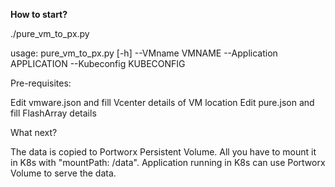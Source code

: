 **How to start?**

./pure_vm_to_px.py

usage: pure_vm_to_px.py [-h] 
       --VMname VMNAME 
       --Application APPLICATION
       --Kubeconfig KUBECONFIG


Pre-requisites:

Edit vmware.json and fill Vcenter details of VM location
Edit pure.json and fill FlashArray details 


What next?

The data is copied to Portworx Persistent Volume. All you have to mount it in K8s with "mountPath: /data". 
Application running in K8s can use Portworx Volume to serve the data.

